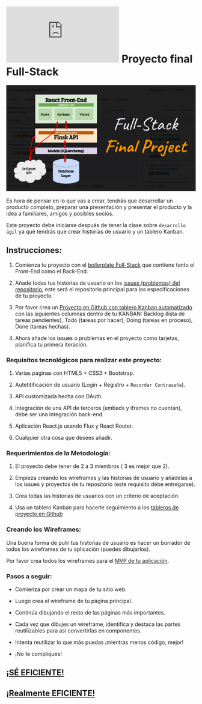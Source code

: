 # ![alt text](https://assets.breatheco.de/apis/img/images.php?blob&random&cat=icon&tags=breathecode,32) Proyecto final Full-Stack

![Final Project Architecture](https://github.com/4GeeksAcademy/final-project-full-stack/blob/main/docs/assets/preview.png?raw=true)

Es hora de pensar en lo que vas a crear, tendrás que desarrollar un producto completo, preparar una presentación y presentar el producto y la idea a familiares, amigos y posibles socios. 

Este proyecto debe iniciarse después de tener la clase sobre `desarrollo ágil` ya que tendrás que crear historias de usuario y un tablero Kanban.

## Instrucciones:

1. Comienza tu proyecto con el [boilerplate Full-Stack](https://github.com/4GeeksAcademy/react-flask-hello) que contiene tanto el Front-End como el Back-End.

2. Añade todas tus historias de usuario en los [issues (problemas) del repositorio](https://help.github.com/en/articles/about-issues), este será el repositorio principal para las especificaciones de tu proyecto.

3. Por favor crea un [Proyecto en Github con tablero Kanban automatizado](https://help.github.com/en/articles/about-project-boards) con las siguientes columnas dentro de tu KANBAN: Backlog (lista de tareas pendientes), Todo (tareas por hacer), Doing (tareas en proceso), Done (tareas hechas).

4. Ahora añade los issues o problemas en el proyecto como tarjetas, planifica tu primera iteración.

### Requisitos tecnológicos para realizar este proyecto:

1. Varias páginas con HTML5 + CSS3 + Bootstrap.

2. Autetitificación de usuario (Login + Registro + `Recordar Contraseña`).

3. API customizada hecha con OAuth.

4. Integración de una API de terceros (embeds y iframes no cuentan), debe ser una integración back-end.

5. Aplicación React.js usando Flux y React Router.

6. Cualquier otra cosa que desees añadir.

### Requerimientos de la Metodología:

1. El proyecto debe tener de 2 a 3 miembros ( 3 es mejor que 2).

2. Empieza creando los wireframes y las historias de usuario y añádelas a los issues y proyectos de tu repositorio (este requisito debe entregarse).

3. Crea todas las historias de usuarios con un criterio de aceptación.

4. Usa un tablero Kanban para hacerle seguimiento a los [tableros de proyecto en Github](https://help.github.com/articles/about-project-boards/)

### Creando los Wireframes:

Una buena forma de pulir tus historias de usuario es hacer un borrador de todos los wireframes de tu aplicación (puedes dibujarlos).

Por favor crea todos los wireframes para el [MVP de tu aplicación](https://www.youtube.com/watch?v=joNKkWPafZs).

### Pasos a seguir:

- Comienza por crear un mapa de tu sitio web.

- Luego crea el wireframe de tu página principal.

- Continúa dibujando el resto de las páginas más importantes.

- Cada vez que dibujes un wireframe, identifica y destaca las partes reutilizables para así convertirlas en componentes.

- Intenta reutilizar lo que más puedas ¡mientras menos código, mejor!

- ¡No te compliques! 

## [¡SÉ EFICIENTE!](https://www.youtube.com/watch?v=jBlrLqsjIDw)

## [¡Realmente EFICIENTE!](https://www.youtube.com/watch?v=X2YoHFuWkqs)


